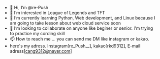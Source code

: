 - 👋 Hi, I’m @re-Push
- 👀 I’m interested in League of Legends and TFT
- 🌱 I’m currently learning Python, Web development, and Linux because I am going to take lesson about web cloud service soon
- 💞️ I’m looking to collaborate on anyone like beginer or senior. I'm trying to practice my cording skill
- 📫 How to reach me ... you can send me DM like instagram or kakao.
- here's my adress. Instagram[re_Push__], kakao[rkd9312], E-mail adress[cang9312@naver.com]
